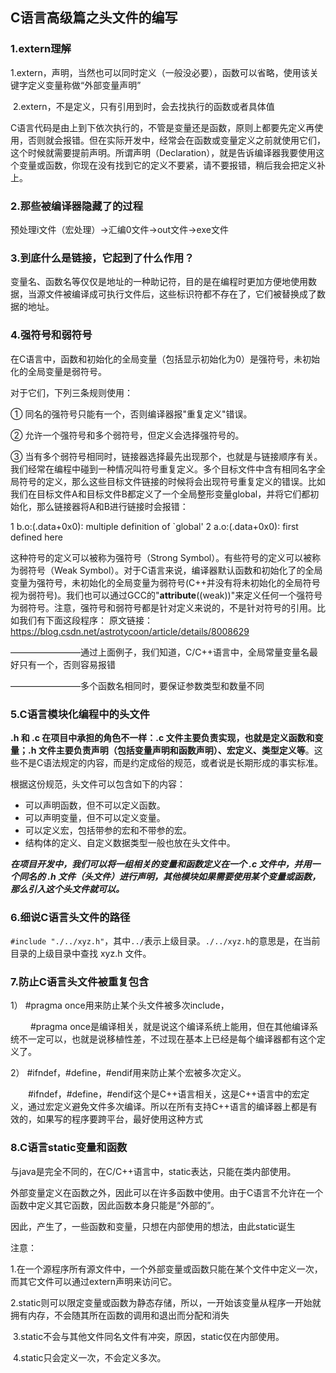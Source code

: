 ## C语言高级篇之头文件的编写

### 1.extern理解

​	1.extern，声明，当然也可以同时定义（一般没必要），函数可以省略，使用该关键字定义变量称做“外部变量声明”

​	2.extern，不是定义，只有引用到时，会去找执行的函数或者具体值

​	C语言代码是由上到下依次执行的，不管是变量还是函数，原则上都要先定义再使用，否则就会报错。但在实际开发中，经常会在函数或变量定义之前就使用它们，这个时候就需要提前声明。所谓声明（Declaration），就是告诉编译器我要使用这个变量或函数，你现在没有找到它的定义不要紧，请不要报错，稍后我会把定义补上。

### 2.那些被编译器隐藏了的过程

 预处理i文件（宏处理）->汇编0文件->out文件->exe文件

### 3.到底什么是链接，它起到了什么作用？

变量名、函数名等仅仅是地址的一种助记符，目的是在编程时更加方便地使用数据，当源文件被编译成可执行文件后，这些标识符都不存在了，它们被替换成了数据的地址。



### 4.强符号和弱符号

在C语言中，函数和初始化的全局变量（包括显示初始化为0）是强符号，未初始化的全局变量是弱符号。

对于它们，下列三条规则使用：

① 同名的强符号只能有一个，否则编译器报"重复定义"错误。

② 允许一个强符号和多个弱符号，但定义会选择强符号的。

③ 当有多个弱符号相同时，链接器选择最先出现那个，也就是与链接顺序有关。
我们经常在编程中碰到一种情况叫符号重复定义。多个目标文件中含有相同名字全局符号的定义，那么这些目标文件链接的时候将会出现符号重复定义的错误。比如我们在目标文件A和目标文件B都定义了一个全局整形变量global，并将它们都初始化，那么链接器将A和B进行链接时会报错：

1 b.o:(.data+0x0): multiple definition of `global'
2 a.o:(.data+0x0): first defined here

这种符号的定义可以被称为强符号（Strong Symbol）。有些符号的定义可以被称为弱符号（Weak Symbol）。对于C语言来说，编译器默认函数和初始化了的全局变量为强符号，未初始化的全局变量为弱符号(C++并没有将未初始化的全局符号视为弱符号)。我们也可以通过GCC的"__attribute__((weak))"来定义任何一个强符号为弱符号。注意，强符号和弱符号都是针对定义来说的，不是针对符号的引用。比如我们有下面这段程序：
原文链接：https://blog.csdn.net/astrotycoon/article/details/8008629

————————通过上面例子，我们知道，C/C++语言中，全局常量变量名最好只有一个，否则容易报错

————————多个函数名相同时，要保证参数类型和数量不同

### 5.C语言模块化编程中的头文件

**.h 和 .c 在项目中承担的角色不一样：.c 文件主要负责实现，也就是定义函数和变量；.h 文件主要负责声明（包括变量声明和函数声明）、宏定义、类型定义等**。这些不是C语法规定的内容，而是约定成俗的规范，或者说是长期形成的事实标准。

根据这份规范，头文件可以包含如下的内容：

- 可以声明函数，但不可以定义函数。
- 可以声明变量，但不可以定义变量。
- 可以定义宏，包括带参的宏和不带参的宏。
- 结构体的定义、自定义数据类型一般也放在头文件中。

***在项目开发中，我们可以将一组相关的变量和函数定义在一个 .c 文件中，并用一个同名的 .h 文件（头文件）进行声明，其他模块如果需要使用某个变量或函数，那么引入这个头文件就可以。***

### 6.细说C语言头文件的路径

`#include "./../xyz.h"`，其中`../`表示上级目录。`./../xyz.h`的意思是，在当前目录的上级目录中查找 xyz.h 文件。

### 7.防止C语言头文件被重复包含

1） #pragma once用来防止某个头文件被多次include，

　　      #pragma once是编译相关，就是说这个编译系统上能用，但在其他编译系统不一定可以，也就是说移植性差，不过现在基本上已经是每个编译器都有这个定义了。

  2） #ifndef，#define，#endif用来防止某个宏被多次定义。

 　　#ifndef，#define，#endif这个是C++语言相关，这是C++语言中的宏定义，通过宏定义避免文件多次编译。所以在所有支持C++语言的编译器上都是有效的，如果写的程序要跨平台，最好使用这种方式

### 8.C语言static变量和函数

与java是完全不同的，在C/C++语言中，static表达，只能在类内部使用。

外部变量定义在函数之外，因此可以在许多函数中使用。由于C语言不允许在一个函数中定义其它函数，因此函数本身只能是“外部的”。

因此，产生了，一些函数和变量，只想在内部使用的想法，由此static诞生

注意：

​	1.在一个源程序所有源文件中，一个外部变量或函数只能在某个文件中定义一次，而其它文件可以通过extern声明来访问它。

​	2.static则可以限定变量或函数为静态存储，所以，一开始该变量从程序一开始就拥有内存，不会随其所在函数的调用和退出而分配和消失

​	3.static不会与其他文件同名文件有冲突，原因，static仅在内部使用。

​	4.static只会定义一次，不会定义多次。



